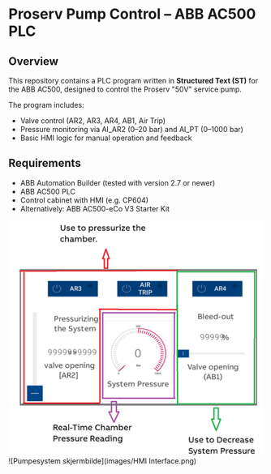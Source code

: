 # Proserv Pump Control – ABB AC500 PLC

## Overview
This repository contains a PLC program written in **Structured Text (ST)** for the ABB AC500, designed to control the Proserv "50V" service pump.

The program includes:
- Valve control (AR2, AR3, AR4, AB1, Air Trip)
- Pressure monitoring via AI_AR2 (0–20 bar) and AI_PT (0–1000 bar)
- Basic HMI logic for manual operation and feedback

## Requirements
- ABB Automation Builder (tested with version 2.7 or newer)
- ABB AC500 PLC
- Control cabinet with HMI (e.g. CP604)
- Alternatively: ABB AC500-eCo V3 Starter Kit


![Pumpesystem skjermbilde](images/HMI%20Interface.png)
![Pumpesystem skjermbilde](images/HMI Interface.png)
